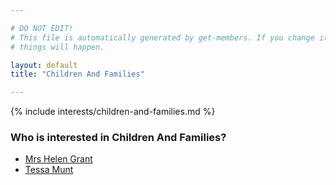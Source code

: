 ```yaml
---

# DO NOT EDIT!
# This file is automatically generated by get-members. If you change it, bad
# things will happen.

layout: default
title: "Children And Families"

---
```


{% include interests/children-and-families.md %}

### Who is interested in Children And Families?


* [Mrs Helen Grant](../members/mrs-helen-grant.html)
* [Tessa Munt](../members/tessa-munt.html)
